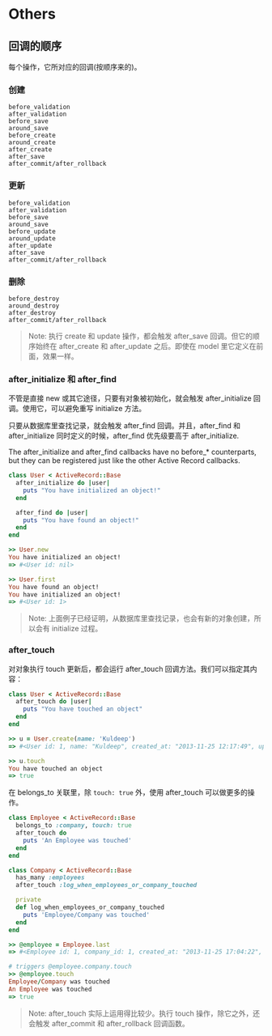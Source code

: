 # Others


## 回调的顺序

每个操作，它所对应的回调(按顺序来的)。

### 创建

```
before_validation
after_validation
before_save
around_save
before_create
around_create
after_create
after_save
after_commit/after_rollback
```

### 更新

```
before_validation
after_validation
before_save
around_save
before_update
around_update
after_update
after_save
after_commit/after_rollback
```

### 删除

```
before_destroy
around_destroy
after_destroy
after_commit/after_rollback
```

> Note: 执行 create 和 update 操作，都会触发 after_save 回调。但它的顺序始终在 after_create 和 after_update 之后。即使在 model 里它定义在前面，效果一样。

### after_initialize 和 after_find

不管是直接 new 或其它途径，只要有对象被初始化，就会触发 after_initialize 回调。使用它，可以避免重写 initialize 方法。

只要从数据库里查找记录，就会触发 after_find 回调。并且，after_find 和 after_initialize 同时定义的时候，after_find 优先级要高于 after_initialize.

The after_initialize and after_find callbacks have no before_* counterparts, but they can be registered just like the other Active Record callbacks.

```ruby
class User < ActiveRecord::Base
  after_initialize do |user|
    puts "You have initialized an object!"
  end

  after_find do |user|
    puts "You have found an object!"
  end
end

>> User.new
You have initialized an object!
=> #<User id: nil>

>> User.first
You have found an object!
You have initialized an object!
=> #<User id: 1>
```

> Note: 上面例子已经证明，从数据库里查找记录，也会有新的对象创建，所以会有 initialize 过程。

### after_touch

对对象执行 touch 更新后，都会运行 after_touch 回调方法。我们可以指定其内容：

```ruby
class User < ActiveRecord::Base
  after_touch do |user|
    puts "You have touched an object"
  end
end

>> u = User.create(name: 'Kuldeep')
=> #<User id: 1, name: "Kuldeep", created_at: "2013-11-25 12:17:49", updated_at: "2013-11-25 12:17:49">

>> u.touch
You have touched an object
=> true
```

在 belongs_to 关联里，除 `touch: true` 外，使用 after_touch 可以做更多的操作。

```ruby
class Employee < ActiveRecord::Base
  belongs_to :company, touch: true
  after_touch do
    puts 'An Employee was touched'
  end
end

class Company < ActiveRecord::Base
  has_many :employees
  after_touch :log_when_employees_or_company_touched

  private
  def log_when_employees_or_company_touched
    puts 'Employee/Company was touched'
  end
end

>> @employee = Employee.last
=> #<Employee id: 1, company_id: 1, created_at: "2013-11-25 17:04:22", updated_at: "2013-11-25 17:05:05">

# triggers @employee.company.touch
>> @employee.touch
Employee/Company was touched
An Employee was touched
=> true
```

> Note: after_touch 实际上运用得比较少。执行 touch 操作，除它之外，还会触发 after_commit 和 after_rollback 回调函数。
